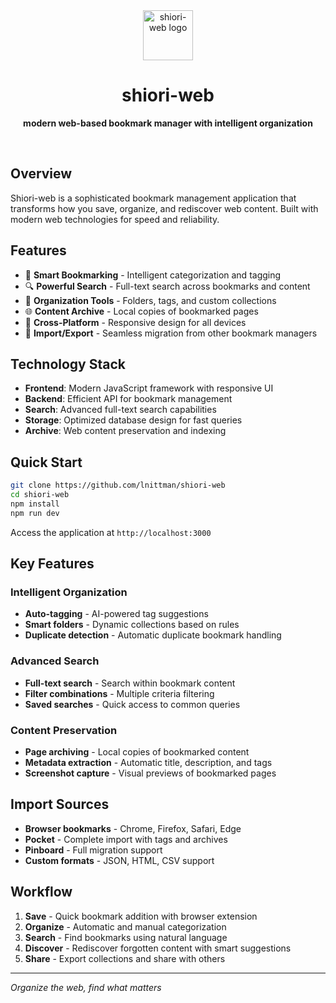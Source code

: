 <div align="center">
  <img src="https://v3.fal.media/files/lion/jRmxogpAzui4IjjiOlmsN.png" alt="shiori-web logo" width="80" height="80">
  
  # shiori-web
  
  **modern web-based bookmark manager with intelligent organization**
</div>

<br>

## Overview

Shiori-web is a sophisticated bookmark management application that transforms how you save, organize, and rediscover web content. Built with modern web technologies for speed and reliability.

## Features

- 🔖 **Smart Bookmarking** - Intelligent categorization and tagging
- 🔍 **Powerful Search** - Full-text search across bookmarks and content
- 📁 **Organization Tools** - Folders, tags, and custom collections
- 🌐 **Content Archive** - Local copies of bookmarked pages
- 📱 **Cross-Platform** - Responsive design for all devices
- 🔄 **Import/Export** - Seamless migration from other bookmark managers

## Technology Stack

- **Frontend**: Modern JavaScript framework with responsive UI
- **Backend**: Efficient API for bookmark management
- **Search**: Advanced full-text search capabilities
- **Storage**: Optimized database design for fast queries
- **Archive**: Web content preservation and indexing

## Quick Start

```bash
git clone https://github.com/lnittman/shiori-web
cd shiori-web
npm install
npm run dev
```

Access the application at `http://localhost:3000`

## Key Features

### Intelligent Organization
- **Auto-tagging** - AI-powered tag suggestions
- **Smart folders** - Dynamic collections based on rules
- **Duplicate detection** - Automatic duplicate bookmark handling

### Advanced Search
- **Full-text search** - Search within bookmark content
- **Filter combinations** - Multiple criteria filtering
- **Saved searches** - Quick access to common queries

### Content Preservation
- **Page archiving** - Local copies of bookmarked content
- **Metadata extraction** - Automatic title, description, and tags
- **Screenshot capture** - Visual previews of bookmarked pages

## Import Sources

- **Browser bookmarks** - Chrome, Firefox, Safari, Edge
- **Pocket** - Complete import with tags and archives
- **Pinboard** - Full migration support
- **Custom formats** - JSON, HTML, CSV support

## Workflow

1. **Save** - Quick bookmark addition with browser extension
2. **Organize** - Automatic and manual categorization
3. **Search** - Find bookmarks using natural language
4. **Discover** - Rediscover forgotten content with smart suggestions
5. **Share** - Export collections and share with others

---

*Organize the web, find what matters*